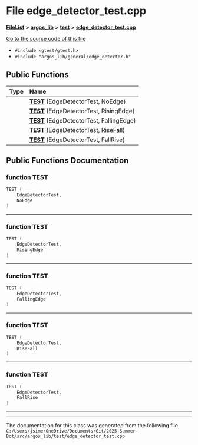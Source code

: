 

# File edge\_detector\_test.cpp



[**FileList**](files.md) **>** [**argos\_lib**](dir_f9cbf5730473812e84551a5945ef39f8.md) **>** [**test**](dir_8362aa97a1d745aa00f462ada9d778c3.md) **>** [**edge\_detector\_test.cpp**](edge__detector__test_8cpp.md)

[Go to the source code of this file](edge__detector__test_8cpp_source.md)



* `#include <gtest/gtest.h>`
* `#include "argos_lib/general/edge_detector.h"`





































## Public Functions

| Type | Name |
| ---: | :--- |
|   | [**TEST**](#function-test) (EdgeDetectorTest, NoEdge) <br> |
|   | [**TEST**](#function-test) (EdgeDetectorTest, RisingEdge) <br> |
|   | [**TEST**](#function-test) (EdgeDetectorTest, FallingEdge) <br> |
|   | [**TEST**](#function-test) (EdgeDetectorTest, RiseFall) <br> |
|   | [**TEST**](#function-test) (EdgeDetectorTest, FallRise) <br> |




























## Public Functions Documentation




### function TEST 

```C++
TEST (
    EdgeDetectorTest,
    NoEdge
) 
```




<hr>



### function TEST 

```C++
TEST (
    EdgeDetectorTest,
    RisingEdge
) 
```




<hr>



### function TEST 

```C++
TEST (
    EdgeDetectorTest,
    FallingEdge
) 
```




<hr>



### function TEST 

```C++
TEST (
    EdgeDetectorTest,
    RiseFall
) 
```




<hr>



### function TEST 

```C++
TEST (
    EdgeDetectorTest,
    FallRise
) 
```




<hr>

------------------------------
The documentation for this class was generated from the following file `C:/Users/jsime/OneDrive/Documents/Git/2025-Summer-Bot/src/argos_lib/test/edge_detector_test.cpp`

